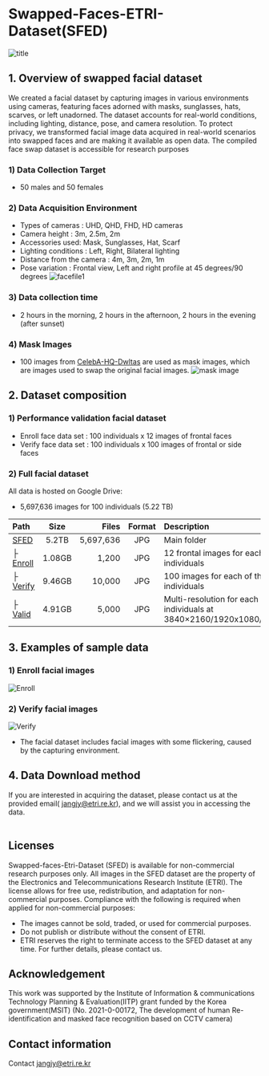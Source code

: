# Swapped-Faces-ETRI-Dataset(SFED)
![title](https://github.com/EtriHRIFace/Face-Dataset/assets/149992598/c1b230e6-242c-4dd7-8bd5-ccd2b8d2e7ec)
<br>
## 1. Overview of swapped facial dataset 
  We created a facial dataset by capturing images in various environments using cameras, featuring faces adorned with masks, sunglasses, hats, scarves, or left unadorned. The dataset accounts for real-world conditions, including lighting, distance, pose, and camera resolution. To protect privacy, we transformed facial image data acquired in real-world scenarios into swapped faces and are making it available as open data. The compiled face swap dataset is accessible for research purposes
### 1) Data Collection Target
  * 50 males and 50 females
### 2) Data Acquisition Environment 
  * Types of cameras : UHD, QHD, FHD, HD cameras <br>
  * Camera height : 3m, 2.5m, 2m <br>
  * Accessories used: Mask, Sunglasses, Hat, Scarf <br>
  * Lighting conditions : Left, Right, Bilateral lighting <br>
  * Distance from the camera : 4m, 3m, 2m, 1m <br>
  * Pose variation : Frontal view, Left and right profile at 45 degrees/90 degrees
 ![facefile1](https://github.com/EtriHRIFace/Face-Dataset/assets/149992598/6776df9b-7bfa-42a9-8845-0d6be03af441)
### 3) Data collection time
 * 2 hours in the morning, 2 hours in the afternoon, 2 hours in the evening (after sunset)
### 4) Mask Images
 * 100 images from [CelebA-HQ-Dwltas](https://drive.google.com/drive/folders/0B4qLcYyJmiz0TXY1NG02bzZVRGs?resourcekey=0-arAVTUfW9KRhN-irJchVKQ) are used as mask images, which are images used to swap the original facial images.
![mask image](https://github.com/EtriHRIFace/Face-Dataset/assets/149992598/07c501e6-0f21-4be9-b717-291c1d159028)


## 2. Dataset composition
### 1) Performance validation facial dataset 
* Enroll face data set : 100 individuals x 12 images of frontal faces <br>
* Verify face data set : 100 individuals x 100 images of frontal or side faces <br>
### 2) Full facial dataset  
All data is hosted on Google Drive:
* 5,697,636 images for 100 individuals (5.22 TB) 

| Path | Size | Files | Format | Description
| :---- | :---: | -----: | :-----: | :----------
|[SFED](https://drive.google.com/drive/u/0/folders/0AC6PJOIeh1ufUk9PVA) | 5.2TB|5,697,636 | JPG | Main folder
|&boxvr;&nbsp; [Enroll](https://drive.google.com/drive/u/0/folders/0AC6PJOIeh1ufUk9PVA) | 1.08GB|1,200 | JPG | 12 frontal images for each of the 100 individuals
|&boxvr;&nbsp; [Verify](https://drive.google.com/file/d/1YJ4m6w6NkriC-ouGLoz6OCysNUIg5SuL/view?usp=sharing) | 9.46GB|10,000 | JPG | 100 images for each of the 100 individuals
|&boxvr;&nbsp; [Valid](https://drive.google.com/drive/u/0/folders/0AC6PJOIeh1ufUk9PVA) | 4.91GB|5,000 | JPG | Multi-resolution for each of the 100 individuals at 3840×2160/1920x1080/2688x1520

 
## 3. Examples of sample data
### 1) Enroll facial images
![Enroll](https://github.com/EtriHRIFace/Face-Dataset/assets/149992598/829cdee9-e500-4dfd-b18e-6f725036e851)
### 2) Verify facial images
![Verify](https://github.com/EtriHRIFace/Face-Dataset/assets/149992598/b678f427-a2c3-4add-b4c3-6a34296f3a05)
* The facial dataset includes facial images with some flickering, caused by the capturing environment.
## 4. Data Download method
If you are interested in acquiring the dataset, please contact us at the provided email( jangjy@etri.re.kr), and we will assist you in accessing the data. <br>
<br>

## Licenses
Swapped-faces-Etri-Dataset (SFED) is available for non-commercial research purposes only. All images in the SFED dataset are the property of the Electronics and Telecommunications Research Institute (ETRI). The license allows for free use, redistribution, and adaptation for non-commercial purposes. Compliance with the following is required when applied for non-commercial purposes:
* The images cannot be sold, traded, or used for commercial purposes.
* Do not publish or distribute without the consent of ETRI.
* ETRI reserves the right to terminate access to the SFED dataset at any time. For further details, please contact us.

## Acknowledgement
This work was supported by the Institute of Information & communications Technology Planning & Evaluation(IITP) grant funded by the Korea government(MSIT) (No. 2021-0-00172, The development of human Re-identification and masked face recognition based on CCTV camera)
<br>
## Contact information
Contact jangjy@etri.re.kr
